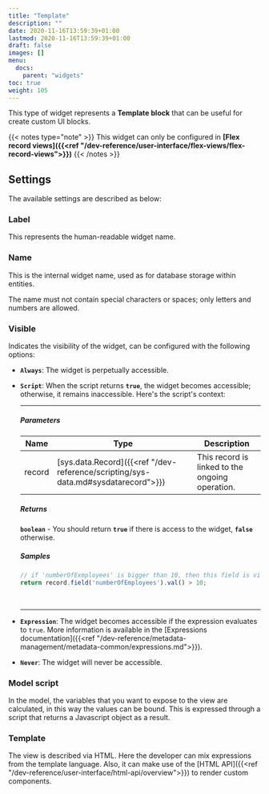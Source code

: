 ```yaml
---
title: "Template"
description: ""
date: 2020-11-16T13:59:39+01:00
lastmod: 2020-11-16T13:59:39+01:00
draft: false
images: []
menu:
  docs:
    parent: "widgets"
toc: true
weight: 105
---
```


This type of widget represents a **Template block** that can be useful for create custom UI blocks.

{{< notes type="note" >}}
 This widget can only be configured in **[Flex record views]({{<ref "/dev-reference/user-interface/flex-views/flex-record-views">}})**
{{< /notes >}}

## **Settings**

The available settings are described as below:

### Label

This represents the human-readable widget name.

### Name

This is the internal widget name, used as for database storage within entities.

The name must not contain special characters or spaces; only letters and numbers are allowed.


### Visible

Indicates the visibility of the widget, can be configured with the following options:

- **`Always`**: The widget is perpetually accessible.
- **`Script`**: When the script returns **`true`**, the widget becomes accessible; otherwise, it remains inaccessible. Here's the script's context:

    ---

    ##### Parameters

    |Name|Type|Description|
    |---|---|---|
    |record|[sys.data.Record]({{<ref "/dev-reference/scripting/sys-data.md#sysdatarecord">}})|This record is linked to the ongoing operation.

    ##### Returns

    **`boolean`** - You should return **`true`**  if there is access to the widget, **`false`** otherwise.

    ##### Samples

    ```js
    // if 'numberOfExmployees' is bigger than 10, then this field is visible
    return record.field('numberOfEmployees').val() > 10;
    ```
    <br>

    ---

- **`Expression`**: The widget becomes accessible if the expression evaluates to `true`. More information is available in the [Expressions documentation]({{<ref "/dev-reference/metadata-management/metadata-common/expressions.md">}}).
- **`Never`**: The widget will never be accessible.

### Model script

In the model, the variables that you want to expose to the view are calculated, in this way the values ​​can be bound. This is expressed through a script that returns a Javascript object as a result.

### Template

The view is described via HTML. Here the developer can mix expressions from the template language. Also, it can make use of the [HTML API]({{<ref "/dev-reference/user-interface/html-api/overview">}}) to render custom components.

